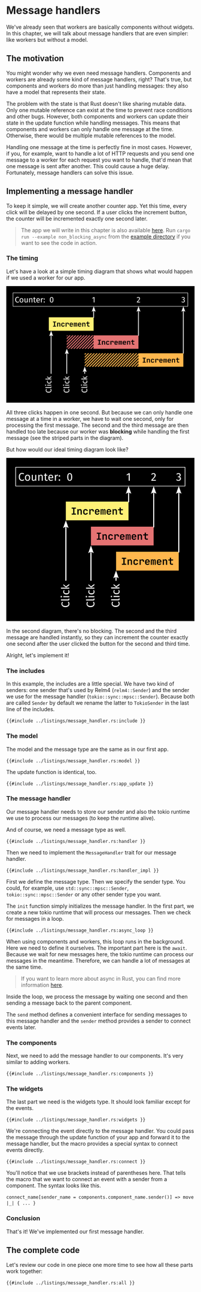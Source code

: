 # Message handlers

We've already seen that workers are basically components without widgets. In this chapter, we will talk about message handlers that are even simpler: like workers but without a model.

## The motivation

You might wonder why we even need message handlers. Components and workers are already some kind of message handlers, right? That's true, but components and workers do more than just handling messages: they also have a model that represents their state.

The problem with the state is that Rust doesn't like sharing mutable data. Only one mutable reference can exist at the time to prevent race conditions and other bugs. However, both components and workers can update their state in the update function while handling messages. This means that components and workers can only handle one message at the time. Otherwise, there would be multiple mutable references to the model.

Handling one message at the time is perfectly fine in most cases. However, if you, for example, want to handle a lot of HTTP requests and you send one message to a worker for each request you want to handle, that'd mean that one message is sent after another. This could cause a huge delay. Fortunately, message handlers can solve this issue.

## Implementing a message handler

To keep it simple, we will create another counter app. Yet this time, every click will be delayed by one second. If a user clicks the increment button, the counter will be incremented exactly one second later.

> The app we will write in this chapter is also available [here](https://github.com/AaronErhardt/relm4/blob/main/relm4-examples/examples/non_blocking_async.rs). Run `cargo run --example non_blocking_async` from the [example directory](https://github.com/AaronErhardt/relm4/tree/main/relm4-examples) if you want to see the code in action.

### The timing

Let's have a look at a simple timing diagram that shows what would happen if we used a worker for our app.

![Blocking timing diagram](img/blocking_timing.svg)

All three clicks happen in one second. But because we can only handle one message at a time in a worker, we have to wait one second, only for processing the first message. The second and the third message are then handled too late because our worker was **blocking** while handling the first message (see the striped parts in the diagram).

But how would our ideal timing diagram look like?

![Blocking timing diagram](img/non_blocking_timing.svg)

In the second diagram, there's no blocking. The second and the third message are handled instantly, so they can increment the counter exactly one second after the user clicked the button for the second and third time.

Alright, let's implement it!

### The includes

In this example, the includes are a little special. We have two kind of senders: one sender that's used by Relm4 (`relm4::Sender`) and the sender we use for the message handler (`tokio::sync::mpsc::Sender`). Because both are called `Sender` by default we rename the latter to `TokioSender` in the last line of the includes.

```rust,no_run,noplayground
{{#include ../listings/message_handler.rs:include }}
```

### The model

The model and the message type are the same as in our first app.

```rust,no_run,noplayground
{{#include ../listings/message_handler.rs:model }}
```

The update function is identical, too.

```rust,no_run,noplayground
{{#include ../listings/message_handler.rs:app_update }}
```

### The message handler

Our message handler needs to store our sender and also the tokio runtime we use to process our messages (to keep the runtime alive).

And of course, we need a message type as well.

```rust,no_run,noplayground
{{#include ../listings/message_handler.rs:handler }}
```

Then we need to implement the `MessageHandler` trait for our message handler.

```rust,no_run,noplayground
{{#include ../listings/message_handler.rs:handler_impl }}
```

First we define the message type. Then we specify the sender type. You could, for example, use `std::sync::mpsc::Sender`, `tokio::sync::mpsc::Sender` or any other sender type you want.

The `init` function simply initializes the message handler. In the first part, we create a new tokio runtime that will process our messages. Then we check for messages in a loop.

```rust,no_run,noplayground
{{#include ../listings/message_handler.rs:async_loop }}
```

When using components and workers, this loop runs in the background. Here we need to define it ourselves. The important part here is the `await`. Because we wait for new messages here, the tokio runtime can process our messages in the meantime. Therefore, we can handle a lot of messages at the same time.

> If you want to learn more about async in Rust, you can find more information [here](https://rust-lang.github.io/async-book/).

Inside the loop, we process the message by waiting one second and then sending a message back to the parent component.

The `send` method defines a convenient interface for sending messages to this message handler and the `sender` method provides a sender to connect events later.

### The components

Next, we need to add the message handler to our components. It's very similar to adding workers.

```rust,no_run,noplayground
{{#include ../listings/message_handler.rs:components }}
```

### The widgets

The last part we need is the widgets type. It should look familiar except for the events.

```rust,no_run,noplayground
{{#include ../listings/message_handler.rs:widgets }}
```

We're connecting the event directly to the message handler. You could pass the message through the update function of your app and forward it to the message handler, but the macro provides a special syntax to connect events directly.

```rust,no_run,noplayground
{{#include ../listings/message_handler.rs:connect }}
```

You'll notice that we use brackets instead of parentheses here. That tells the macro that we want to connect an event with a sender from a component. The syntax looks like this.

```rust,no_run,noplayground
connect_name[sender_name = components.component_name.sender()] => move |_| { ... }
```

### Conclusion

That's it! We've implemented our first message handler.

## The complete code

Let's review our code in one piece one more time to see how all these parts work together:

```rust,no_run,noplayground
{{#include ../listings/message_handler.rs:all }}
```
